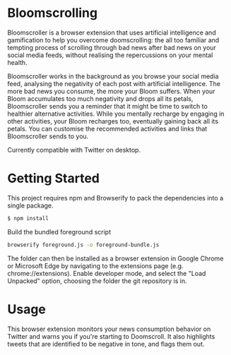# Bloomscrolling

Bloomscroller is a browser extension that uses artificial intelligence and gamification to help you overcome doomscrolling: the all too familiar and tempting process of scrolling through bad news after bad news on your social media feeds, without realising the repercussions on your mental health.

Bloomscroller works in the background as you browse your social media feed, analysing the negativity of each post with artificial intelligence. The more bad news you consume, the more your Bloom suffers. When your Bloom accumulates too much negativity and drops all its petals, Bloomscroller sends you a reminder that it might be time to switch to healthier alternative activities. While you mentally recharge by engaging in other activities, your Bloom recharges too, eventually gaining back all its petals. You can customise the recommended activities and links that Bloomscroller sends to you.  

Currently compatible with Twitter on desktop.

# Getting Started

This project requires npm and Browserify to pack the dependencies into a single package.

```bash
$ npm install
```

Build the bundled foreground script
```bash
browserify foreground.js -o foreground-bundle.js  
```

The folder can then be installed as a browser extension in Google Chrome or Microsoft Edge by navigating to the extensions page (e.g. chrome://extensions). Enable developer mode, and select the "Load Unpacked" option, choosing the folder the git repository is in.

# Usage
This browser extension monitors your news consumption behavior on Twitter and warns you if you're starting to Doomscroll. It also highlights tweets that are identified to be negative in tone, and flags them out.
